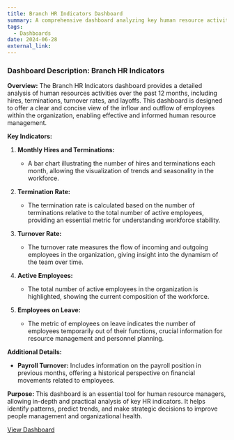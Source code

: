 ```yaml
---
title: Branch HR Indicators Dashboard
summary: A comprehensive dashboard analyzing key human resource activities over the past year, including hires, terminations, and turnover rates. Designed to provide clear insights into employee inflow and outflow, aiding strategic HR management.
tags:
  - Dashboards
date: 2024-06-28
external_link: 
---
```

### Dashboard Description: Branch HR Indicators

**Overview:**
The Branch HR Indicators dashboard provides a detailed analysis of human resources activities over the past 12 months, including hires, terminations, turnover rates, and layoffs. This dashboard is designed to offer a clear and concise view of the inflow and outflow of employees within the organization, enabling effective and informed human resource management.

**Key Indicators:**
1. **Monthly Hires and Terminations:**
   - A bar chart illustrating the number of hires and terminations each month, allowing the visualization of trends and seasonality in the workforce.

2. **Termination Rate:**
   - The termination rate is calculated based on the number of terminations relative to the total number of active employees, providing an essential metric for understanding workforce stability.

3. **Turnover Rate:**
   - The turnover rate measures the flow of incoming and outgoing employees in the organization, giving insight into the dynamism of the team over time.

4. **Active Employees:**
   - The total number of active employees in the organization is highlighted, showing the current composition of the workforce.

5. **Employees on Leave:**
   - The metric of employees on leave indicates the number of employees temporarily out of their functions, crucial information for resource management and personnel planning.

**Additional Details:**
- **Payroll Turnover:** Includes information on the payroll position in previous months, offering a historical perspective on financial movements related to employees.

**Purpose:**
This dashboard is an essential tool for human resource managers, allowing in-depth and practical analysis of key HR indicators. It helps identify patterns, predict trends, and make strategic decisions to improve people management and organizational health.

<a href="dashboard.pdf" target="_blank">View Dashboard</a>